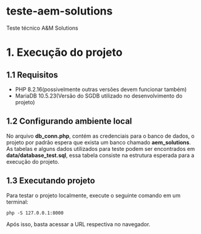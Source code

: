 # teste-aem-solutions

Teste técnico A&M Solutions

# 1. Execução do projeto

## 1.1 Requisitos

- PHP 8.2.16(possivelmente outras versões devem funcionar também)
- MariaDB 10.5.23(Versão do SGDB utilizado no desenvolvimento do projeto)

## 1.2 Configurando ambiente local

No arquivo **db_conn.php**, contém as credenciais para o banco de dados, o projeto por padrão espera que exista um banco chamado **aem_solutions**. As tabelas e alguns dados utilizados para teste podem ser encontrados em **data/database_test.sql**, essa tabela consiste na estrutura esperada para a execução do projeto.

## 1.3 Executando projeto

Para testar o projeto localmente, execute o seguinte comando em um terminal:

```console
php -S 127.0.0.1:8000
```

Após isso, basta acessar a URL respectiva no navegador.
